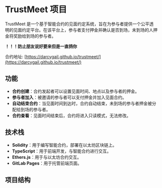 # TrustMeet 项目

TrustMeet 是一个基于智能合约的见面约定系统，旨在为参与者提供一个公平透明的见面约定平台。在该平台上，参与者支付押金并确认是否到场，未到场的人押金将奖励给到场的参与者。


**！！！防止朋友说好要来但是一直鸽你**

合约地址: [https://darcygail.github.io/trustmeet/](https://darcygail.github.io/trustmeet/)

## 功能

- **合约创建**：合约发起者可以设置见面时间、地点以及参与者的押金。
- **参与者加入**：被邀请的参与者可以支付押金并加入见面合约。
- **自动结束合约**：当见面时间到达时，合约自动结束，未到场的参与者押金被分配给到场的参与者。
- **合约查看**：见面时间结束后，合约将进入只读模式，无法修改。

## 技术栈

- **Solidity**：用于编写智能合约，部署在以太坊区块链上。
- **TypeScript**：用于前端开发，与智能合约进行交互。
- **Ethers.js**：用于与以太坊合约交互。
- **GitLab Pages**：用于托管前端页面。

## 项目结构

